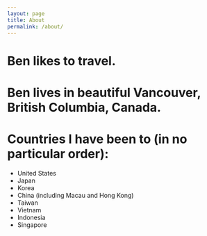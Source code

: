 ```yaml
---
layout: page
title: About
permalink: /about/
---
```


# Ben likes to travel.

# Ben lives in beautiful Vancouver, British Columbia, Canada.

# Countries I have been to (in no particular order):
* United States
* Japan
* Korea
* China (including Macau and Hong Kong)
* Taiwan
* Vietnam
* Indonesia
* Singapore